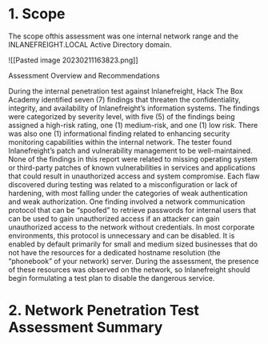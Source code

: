 
# 1. Scope

The scope ofthis assessment was one internal network range and the INLANEFREIGHT.LOCAL Active Directory domain.

![[Pasted image 20230211163823.png]]

Assessment Overview and Recommendations

During the internal penetration test against Inlanefreight, Hack The Box Academy identified seven (7) findings that threaten the confidentiality, integrity, and availability of Inlanefreight’s information systems. The findings were categorized by severity level, with five (5) of the findings being assigned a high-risk rating, one (1) medium-risk, and one (1) low risk. There was also one (1) informational finding related to enhancing security monitoring capabilities within the internal network. The tester found Inlanefreight’s patch and vulnerability management to be well-maintained. None of the findings in this report were related to missing operating system or third-party patches of known vulnerabilities in services and applications that could result in unauthorized access and system compromise. Each flaw discovered during testing was related to a misconfiguration or lack of hardening, with most falling under the categories of weak authentication and weak authorization. One finding involved a network communication protocol that can be “spoofed” to retrieve passwords for internal users that can be used to gain unauthorized access if an attacker can gain unauthorized access to the network without credentials. In most corporate environments, this protocol is unnecessary and can be disabled. It is enabled by default primarily for small and medium sized businesses that do not have the resources for a dedicated hostname resolution (the “phonebook” of your network) server. During the assessment, the presence of these resources was observed on the network, so Inlanefreight should begin formulating a test plan to disable the dangerous service.

# 2. Network Penetration Test Assessment Summary

